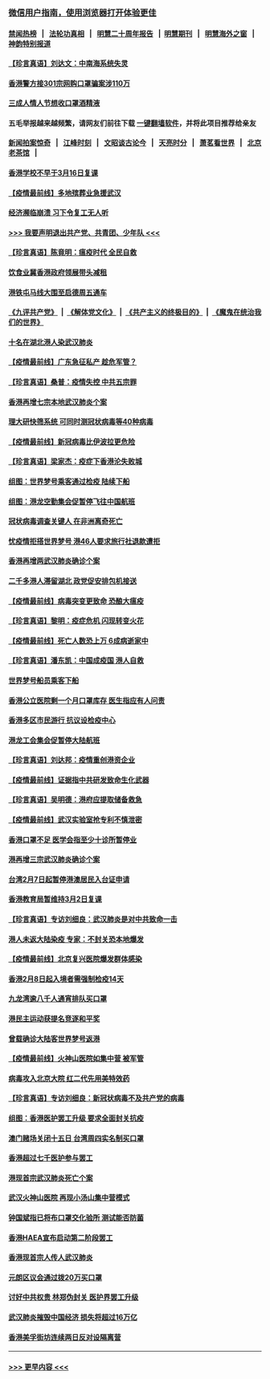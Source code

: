 ### [微信用户指南，使用浏览器打开体验更佳](https://github.com/gfw-breaker/banned-news1/blob/master/indexes/wechat-guide.md?t=0)
#### [禁闻热榜](热点新闻.md?t=0)  &nbsp;&nbsp;|&nbsp;&nbsp; [法轮功真相](https://github.com/gfw-breaker/truth/blob/master/README.md?t=0) &nbsp;&nbsp;|&nbsp;&nbsp; [明慧二十周年报告](https://github.com/gfw-breaker/mh-reports/blob/master/README.md?t=0) &nbsp;&nbsp;|&nbsp;&nbsp;[明慧期刊](https://github.com/gfw-breaker/mh-qikan) &nbsp;&nbsp;|&nbsp;&nbsp; [明慧海外之窗](https://github.com/gfw-breaker/mh-news/blob/master/README.md?t=0) &nbsp;&nbsp;|&nbsp;&nbsp; [神韵特别报道](https://github.com/gfw-breaker/mh-news/blob/master/shenyun.md?t=0)
#### [【珍言真语】刘达文：中南海系统失灵](../pages/nsc415/n11869465.md?t=02150255) 
#### [香港警方接301宗网购口罩骗案涉110万](../pages/nsc415/n11867572.md?t=02150255) 
#### [三成人情人节想收口罩酒精液](../pages/nsc415/n11867523.md?t=02150255) 
#### 五毛举报越来越频繁，请网友们前往下载 [一键翻墙软件](https://github.com/gfw-breaker/ssr-accounts)，并将此项目推荐给亲友
#### [新闻拍案惊奇](https://github.com/gfw-breaker/banned-news1/blob/master/pages/link4.md) &nbsp;&nbsp;|&nbsp;&nbsp; [江峰时刻](https://github.com/gfw-breaker/banned-news1/blob/master/pages/link4.md) &nbsp;&nbsp;|&nbsp;&nbsp; [文昭谈古论今](https://github.com/gfw-breaker/banned-news1/blob/master/pages/link4.md) &nbsp;&nbsp;|&nbsp;&nbsp; [天亮时分](https://github.com/gfw-breaker/banned-news1/blob/master/pages/link4.md) &nbsp;&nbsp;|&nbsp;&nbsp; [萧茗看世界](https://github.com/gfw-breaker/banned-news1/blob/master/pages/link4.md) &nbsp;&nbsp;|&nbsp;&nbsp; [北京老茶馆](https://github.com/gfw-breaker/banned-news1/blob/master/pages/link4.md) &nbsp;&nbsp;|&nbsp;&nbsp; 
#### [香港学校不早于3月16日复课](../pages/nsc415/n11867498.md?t=02150255) 
#### [【疫情最前线】多地殡葬业急援武汉](../pages/nsc415/n11866914.md?t=02150255) 
#### [经济濒临崩溃 习下令复工无人听](../pages/nsc415/n11867269.md?t=02150255) 
#### [>>> 我要声明退出共产党、共青团、少年队 <<<](https://github.com/begood0513/goodnews/blob/master/quit/letter.md) 
#### [【珍言真语】陈竟明：瘟疫时代 全民自救](../pages/nsc415/n11866765.md?t=02150255) 
#### [饮食业冀香港政府领展带头减租](../pages/nsc415/n11864876.md?t=02150255) 
#### [港铁屯马线大围至启德周五通车](../pages/nsc415/n11864842.md?t=02150255) 
#### [《九评共产党》](https://github.com/begood0513/9ping.md/blob/master/README.md) &nbsp;|&nbsp; [《解体党文化》](../../../../jtdwh.md/blob/master/README.md)  &nbsp;|&nbsp; [《共产主义的终极目的》](../../../../gczydzjmd.md/blob/master/README.md) &nbsp;|&nbsp; [《魔鬼在统治我们的世界》](../../../../mgztzwmdsj.md/blob/master/README.md) 
#### [十名在湖北港人染武汉肺炎](../pages/nsc415/n11864807.md?t=02150255) 
#### [【疫情最前线】广东急征私产 趁危军管？](../pages/nsc415/n11864205.md?t=02150255) 
#### [【珍言真语】桑普：疫情失控 中共五宗罪](../pages/nsc415/n11864157.md?t=02150255) 
#### [香港再增七宗本地武汉肺炎个案](../pages/nsc415/n11862405.md?t=02150255) 
#### [理大研快筛系统 可同时测冠状病毒等40种病毒](../pages/nsc415/n11862376.md?t=02150255) 
#### [【疫情最前线】新冠病毒比伊波拉更危险](../pages/nsc415/n11862199.md?t=02150255) 
#### [【珍言真语】梁家杰：疫症下香港沦失败城](../pages/nsc415/n11861588.md?t=02150255) 
#### [组图：世界梦号乘客通过检疫 陆续下船](../pages/nsc415/n11858302.md?t=02150255) 
#### [组图：港龙空勤集会促暂停飞往中国航班](../pages/nsc415/n11858190.md?t=02150255) 
#### [冠状病毒调查关键人 在非洲离奇死亡](../pages/nsc415/n11859798.md?t=02150255) 
#### [忧疫情拒搭世界梦号 港46人要求旅行社退款遭拒](../pages/nsc415/n11859849.md?t=02150255) 
#### [香港再增两武汉肺炎确诊个案](../pages/nsc415/n11859833.md?t=02150255) 
#### [二千多港人滞留湖北 政党促安排包机接送](../pages/nsc415/n11859831.md?t=02150255) 
#### [【疫情最前线】病毒突变更致命 恐酿大瘟疫](../pages/nsc415/n11859604.md?t=02150255) 
#### [【珍言真语】黎明：疫症危机 闪现转变火花](../pages/nsc415/n11859199.md?t=02150255) 
#### [【疫情最前线】死亡人数恐上万 6成病逝家中](../pages/nsc415/n11856687.md?t=02150255) 
#### [【珍言真语】潘东凯：中国成疫国 港人自救](../pages/nsc415/n11856962.md?t=02150255) 
#### [世界梦号船员乘客下船](../pages/nsc415/n11856883.md?t=02150255) 
#### [香港公立医院剩一个月口罩库存 医生指应有人问责](../pages/nsc415/n11856875.md?t=02150255) 
#### [香港多区市民游行 抗议设检疫中心](../pages/nsc415/n11856866.md?t=02150255) 
#### [港龙工会集会促暂停大陆航班](../pages/nsc415/n11856840.md?t=02150255) 
#### [【珍言真语】刘达邦：疫情重创港资企业](../pages/nsc415/n11854274.md?t=02150255) 
#### [【疫情最前线】证据指中共研发致命生化武器](../pages/nsc415/n11853087.md?t=02150255) 
#### [【珍言真语】吴明德：港府应提取储备救急](../pages/nsc415/n11852734.md?t=02150255) 
#### [【疫情最前线】武汉实验室抢专利不慎泄密](../pages/nsc415/n11850310.md?t=02150255) 
#### [香港口罩不足 医学会指至少十诊所暂停业](../pages/nsc415/n11850301.md?t=02150255) 
#### [港再增三宗武汉肺炎确诊个案](../pages/nsc415/n11850328.md?t=02150255) 
#### [台湾2月7日起暂停港澳居民入台证申请](../pages/nsc415/n11850304.md?t=02150255) 
#### [香港教育局暂维持3月2日复课](../pages/nsc415/n11850260.md?t=02150255) 
#### [【珍言真语】专访刘细良：武汉肺炎是对中共致命一击](../pages/nsc415/n11849934.md?t=02150255) 
#### [港人未返大陆染疫 专家：不封关恐本地爆发](../pages/nsc415/n11848021.md?t=02150255) 
#### [【疫情最前线】北京复兴医院爆发群体感染](../pages/nsc415/n11847626.md?t=02150255) 
#### [香港2月8日起入境者需强制检疫14天](../pages/nsc415/n11847658.md?t=02150255) 
#### [九龙湾逾八千人通宵排队买口罩](../pages/nsc415/n11847647.md?t=02150255) 
#### [港民主运动获提名竞逐和平奖](../pages/nsc415/n11847633.md?t=02150255) 
#### [曾载确诊大陆客世界梦号返港](../pages/nsc415/n11847608.md?t=02150255) 
#### [【疫情最前线】火神山医院如集中营 被军管](../pages/nsc415/n11847524.md?t=02150255) 
#### [病毒攻入北京大院 红二代先用美特效药](../pages/nsc415/n11847427.md?t=02150255) 
#### [【珍言真语】专访刘细良：新冠状病毒不及共产党的病毒](../pages/nsc415/n11847164.md?t=02150255) 
#### [组图：香港医护罢工升级 要求全面封关抗疫](../pages/nsc415/n11844107.md?t=02150255) 
#### [澳门赌场关闭十五日 台湾周四实名制买口罩](../pages/nsc415/n11845083.md?t=02150255) 
#### [香港超过七千医护参与罢工](../pages/nsc415/n11845051.md?t=02150255) 
#### [港现首宗武汉肺炎死亡个案](../pages/nsc415/n11844998.md?t=02150255) 
#### [武汉火神山医院 再现小汤山集中营模式](../pages/nsc415/n11844763.md?t=02150255) 
#### [钟国斌指已将布口罩交化验所 测试能否防菌](../pages/nsc415/n11842783.md?t=02150255) 
#### [香港HAEA宣布启动第二阶段罢工](../pages/nsc415/n11842723.md?t=02150255) 
#### [香港现首宗人传人武汉肺炎](../pages/nsc415/n11842766.md?t=02150255) 
#### [元朗区议会通过拨20万买口罩](../pages/nsc415/n11842754.md?t=02150255) 
#### [讨好中共权贵 林郑伪封关 医护界罢工升级](../pages/nsc415/n11842359.md?t=02150255) 
#### [武汉肺炎摧毁中国经济 损失将超过16万亿](../pages/nsc415/n11839723.md?t=02150255) 
#### [香港美孚街坊连续两日反对设隔离营](../pages/nsc415/n11839962.md?t=02150255) 

----
#### [ >>> 更早内容 <<< ](../indexes/nsc415-earlier.md)
